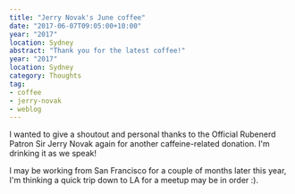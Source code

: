 ```yaml
---
title: "Jerry Novak's June coffee"
date: "2017-06-07T09:05:00+10:00"
year: "2017"
location: Sydney
abstract: "Thank you for the latest coffee!"
year: "2017"
location: Sydney
category: Thoughts
tag:
- coffee
- jerry-novak
- weblog
---
```

I wanted to give a shoutout and personal thanks to the Official Rubenerd Patron Sir Jerry Novak again for another caffeine-related donation. I'm drinking it as we speak!

I may be working from San Francisco for a couple of months later this year, I'm thinking a quick trip down to LA for a meetup may be in order :).

